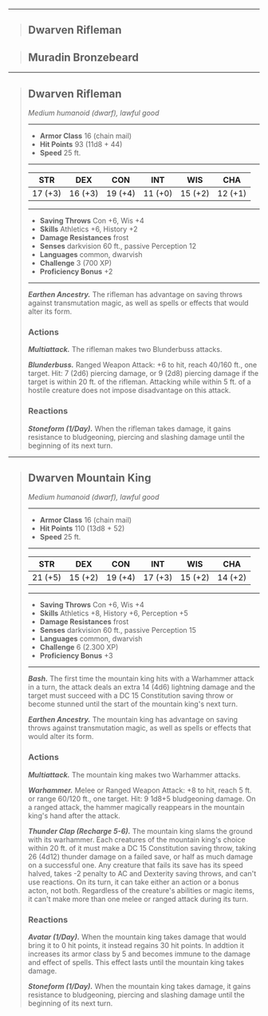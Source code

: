 ___
> ## Dwarven Rifleman

> ## Muradin Bronzebeard


___
> ## Dwarven Rifleman <!-- https://wc5e-cr-calculator.frogvall.com/?v2;0;16;11d8+44;6;12;2*2d8;0;0;0;0;0;;;;1;2;;;;;;;;;;1;;;;;;;;10;;;;;;;2;2;1;3;1;0;1;3;;is1;;is2;;is3; -->
> *Medium humanoid (dwarf), lawful good*
> ___
> - **Armor Class** 16 (chain mail)
> - **Hit Points** 93 (11d8 + 44)
> - **Speed** 25 ft.
> ___
> STR | DEX | CON | INT | WIS | CHA
>|:---:|:---:|:---:|:---:|:---:|:---:|
> 17 (+3)|16 (+3)|19 (+4)|11 (+0)|15 (+2)|12 (+1)|
> ___
> - **Saving Throws** Con +6, Wis +4
> - **Skills** Athletics +6, History +2
> - **Damage Resistances** frost
> - **Senses** darkvision 60 ft., passive Perception 12
> - **Languages** common, dwarvish
> - **Challenge** 3 (700 XP)
> - **Proficiency Bonus** +2
> ___
>
> ***Earthen Ancestry.*** The rifleman has advantage on saving throws against transmutation magic, as well as spells or effects that would alter its form.
>
> ### Actions
> ***Multiattack.*** The rifleman makes two Blunderbuss attacks.
>
> ***Blunderbuss.*** Ranged Weapon Attack: +6 to hit, reach 40/160 ft., one target. Hit: 7 (2d6) piercing damage, or 9 (2d8) piercing damage if the target is within 20 ft. of the rifleman. Attacking while within 5 ft. of a hostile creature does not impose disadvantage on this attack.
>
> ### Reactions
> ***Stoneform (1/Day).*** When the rifleman takes damage, it gains resistance to bludgeoning, piercing and slashing damage until the beginning of its next turn.

___
> ## Dwarven Mountain King <!-- https://wc5e-cr-calculator.frogvall.com/?v2;1;16;13d8+52+30;8;12;2*(4d12);4d6+2*(1d8+5);4d6+2*(1d8+5);0;0;0;;;;1;2;;;;;;;;;;1;;;;;;;;10;;;;;;;2;2;1;3;1;0;1;3;;is1;;is2;;is3; -->
> *Medium humanoid (dwarf), lawful good*
> ___
> - **Armor Class** 16 (chain mail)
> - **Hit Points** 110 (13d8 + 52)
> - **Speed** 25 ft.
> ___
> STR | DEX | CON | INT | WIS | CHA
>|:---:|:---:|:---:|:---:|:---:|:---:|
> 21 (+5)|15 (+2)|19 (+4)|17 (+3)|15 (+2)|14 (+2)|
> ___
> - **Saving Throws** Con +6, Wis +4
> - **Skills** Athletics +8, History +6, Perception +5
> - **Damage Resistances** frost
> - **Senses** darkvision 60 ft., passive Perception 15
> - **Languages** common, dwarvish
> - **Challenge** 6 (2.300 XP)
> - **Proficiency Bonus** +3
> ___
>
> ***Bash.*** The first time the mountain king hits with a Warhammer attack in a turn, the attack deals an extra 14 (4d6) lightning damage and the target must succeed with a DC 15 Constitution saving throw or become stunned until the start of the mountain king's next turn.
>
> ***Earthen Ancestry.*** The mountain king has advantage on saving throws against transmutation magic, as well as spells or effects that would alter its form.
>
> ### Actions
> ***Multiattack.*** The mountain king makes two Warhammer attacks.
>
> ***Warhammer.*** Melee or Ranged Weapon Attack: +8 to hit, reach 5 ft. or range 60/120 ft., one target. Hit: 9 1d8+5 bludgeoning damage. On a ranged attack, the hammer magically reappears in the mountain king's hand after the attack.
>
> ***Thunder Clap (Recharge 5-6).*** The mountain king slams the ground with its warhammer. Each creatures of the mountain king's choice within 20 ft. of it must make a DC 15 Constitution saving throw, taking 26 (4d12) thunder damage on a failed save, or half as much damage on a successful one. Any creature that fails its save has its speed halved, takes -2 penalty to AC and Dexterity saving throws, and can't use reactions. On its turn, it can take either an action or a bonus acton, not both. Regardless of the creature's abilities or magic items, it can't make more than one melee or ranged attack during its turn.
>
> ### Reactions
> ***Avatar (1/Day).*** When the mountain king takes damage that would bring it to 0 hit points, it instead regains 30 hit points. In addtion it increases its armor class by 5 and becomes immune to the damage and effect of spells. This effect lasts until the mountain king takes damage.
>
> ***Stoneform (1/Day).*** When the mountain king takes damage, it gains resistance to bludgeoning, piercing and slashing damage until the beginning of its next turn.
